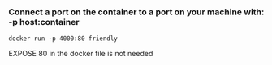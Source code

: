 ### Connect a port on the container to a port on your machine with: -p host:container

`docker run -p 4000:80 friendly`

EXPOSE 80 in the docker file is not needed